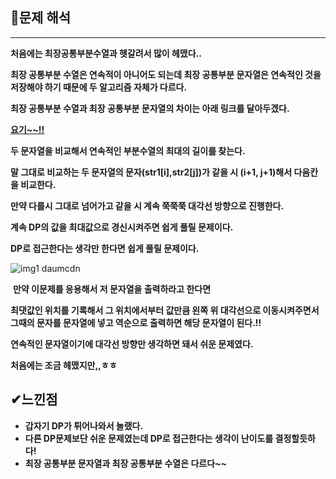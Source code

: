 ## **🔎문제 해석**

---

**처음에는 최장공통부분수열과 헷갈려서 많이 헤맸다..**

**최장 공통부분 수열은 연속적이 아니어도 되는데 최장 공통부분 문자열은 연속적인 것을 저장해야 하기 때문에 두 알고리즘 자체가 다르다.**

**최장 공통부분 수열과 최장 공통부분 문자열의 차이는 아래 링크를 달아두겠다.**

[**요기~~!!**](https://velog.io/@emplam27/%EC%95%8C%EA%B3%A0%EB%A6%AC%EC%A6%98-%EA%B7%B8%EB%A6%BC%EC%9C%BC%EB%A1%9C-%EC%95%8C%EC%95%84%EB%B3%B4%EB%8A%94-LCS-%EC%95%8C%EA%B3%A0%EB%A6%AC%EC%A6%98-Longest-Common-Substring%EC%99%80-Longest-Common-Subsequence)  

**두 문자열을 비교해서 연속적인 부분수열의 최대의 길이를 찾는다.**

**말 그대로 비교하는 두 문자열의 문자(str1\[i\],str2\[j\])가 같을 시 (i+1, j+1)해서 다음칸을 비교한다.**

**만약 다를시 그대로 넘어가고 같을 시 계속 쭉쭉쭉 대각선 방향으로 진행한다.**

**계속 DP의 값을 최대값으로 경신시켜주면 쉽게 풀릴 문제이다.**

**DP로 접근한다는 생각만 한다면 쉽게 풀릴 문제이다.**

![img1 daumcdn](https://user-images.githubusercontent.com/99114456/192544385-a0bc69ca-fa83-4d8f-a6fd-e7db7859afc5.png)


 **만약 이문제를 응용해서 저 문자열을 출력하라고 한다면**

**최댓값인 위치를 기록해서 그 위치에서부터 값만큼 왼쪽 위 대각선으로 이동시켜주면서 그때의 문자를 문자열에 넣고 역순으로 출력하면 해당 문자열이 된다.!!**

**연속적인 문자열이기에 대각선 방향만 생각하면 돼서 쉬운 문제였다.**

**처음에는 조금 헤맸지만,,ㅎㅎ**

## **✔느낀점**

-   **갑자기 DP가 튀어나와서 놀랬다.**
-   **다른 DP문제보단 쉬운 문제였는데 DP로 접근한다는 생각이 난이도를 결정할듯하다!**
-   **최장 공통부분 문자열과 최장 공통부분 수열은 다르다~~**
